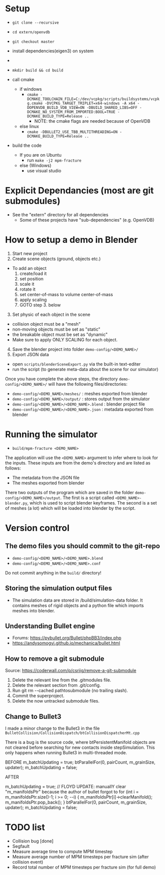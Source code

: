
# Setup

* `git clone --recursive`
* `cd extern/openvdb`
* `git checkout master`
* install dependencies(eigen3) on system
* 
* `mkdir build && cd build`
* call cmake
    - if windows
        * `cmake -DCMAKE_TOOLCHAIN_FILE=C:/dev/vcpkg/scripts/buildsystems/vcpkg.cmake -DVCPKG_TARGET_TRIPLET=x64-windows -A x64 -DOPENVDB_BUILD_VDB_VIEW=ON -DBUILD_SHARED_LIBS=OFF -DCMAKE_NO_SYSTEM_FROM_IMPORTED:BOOL=TRUE -DCMAKE_BUILD_TYPE=Release ..`
          - NOTE: the cmake flags are needed because of OpenVDB
    - else linux
        * `cmake -DBULLET2_USE_TBB_MULTITHREADING=ON -DCMAKE_BUILD_TYPE=Release ..`
    
* build the code
    - If you are on Ubuntu 
        * run `make -j2 mpm-fracture` 
    - else (Windows)
        * use visual studio

# Explicit Dependancies (most are git submodules)

* See the "extern" directory for all dependencies
    - Some of these projects have "sub-dependencies" (e.g. OpenVDB)

# How to setup a demo in Blender

1. Start new project
2. Create scene objects (ground, objects etc.)
  - To add an object
    1) create/load it
    2) set position
    3) scale it
    4) rotate it
    5) set center-of-mass to volume center-of-mass
    6) apply scaling
    7) GOTO step 3. below
3. Set physic of each object in the scene 
  - collision object must be a "mesh"
  - non-moving objects must be set as "static" 
  - the breakable object must be set as "dynamic" 
  - Make sure to apply ONLY SCALING for each object.
4. Save the blender project into folder `demo-config/<DEMO_NAME>/` 
5. Export JSON data 
  - open `scripts/blenderSceneExport.py` via the built-in text-editer
  - run the script (to generate meta-data about the scene for our simulator)

Once you have complete the above steps, the directory `demo-config/<DEMO_NAME>/`
will have the following files/directories:
- `demo-config/<DEMO_NAME>/meshes/` : meshes exported from blender
- `demo-config/<DEMO_NAME>/output/` : stores output from the simulator
- `demo-config/<DEMO_NAME>/<DEMO_NAME>.blend` : blender project file
- `demo-config/<DEMO_NAME>/<DEMO_NAME>.json` : metadata exported from blender

# Running the simulator

* `build/mpm-fracture <DEMO_NAME>`

The application will use the `<DEMO_NAME>` argument to infer where to 
look for the inputs. These inputs are from the demo's directory and are
listed as follows:

* The metadata from the JSON file
* The meshes exported from blender

There two outputs of the program which are saved in the folder `demo-config/<DEMO_NAME>/output`. 
The first is a script called `<DEMO_NAME>-blender.py`, which is used to script blender keyframes.
The second is a set of meshes (a lot) which will be loaded into blender by the script.

# Version control

## The demo files you should commit to the git-repo

* `demo-config/<DEMO_NAME>/<DEMO_NAME>.blend`
* `demo-config/<DEMO_NAME>/<DEMO_NAME>.conf`

Do not commit anything in the `build/` directory!

## Storing the simulation output files

* The simulation data are stored in /build/simulation-data folder. It contains meshes of rigid objects and a python file which imports meshes into blender. 

## Understanding Bullet engine

* Forums: https://pybullet.org/Bullet/phpBB3/index.php
* https://andysomogyi.github.io/mechanica/bullet.html

## How to remove a git submodule

Source: https://coderwall.com/p/csriig/remove-a-git-submodule

1) Delete the relevant line from the .gitmodules file.
2) Delete the relevant section from .git/config.
3) Run git rm --cached pathtosubmodule (no trailing slash).
4) Commit the superproject.
5) Delete the now untracked submodule files.

## Change to Bullet3

I made a minor change to the Bullet3 in the file `BulletCollision/CollisionDispatch/btCollisionDispatcherMt.cpp`

There is a bug is the source code, where btPersistentManifold objects are not cleared before 
searching for new contacts inside stepSimulation. This only happens when running Bullet3
in multi-threaded mode.

BEFORE
m_batchUpdating = true;
btParallelFor(0, pairCount, m_grainSize, updater);
m_batchUpdating = false;

AFTER

m_batchUpdating = true;
// FLOYD UPDATE: manuallY clear "m_manifoldsPtr" because the author of bullet forgot to
for (int i = m_manifoldsPtr.size()-1; i >= 0; --i)
{
  m_manifoldsPtr[i]->clearManifold();
  m_manifoldsPtr.pop_back();
}
btParallelFor(0, pairCount, m_grainSize, updater);
m_batchUpdating = false;

# TODO list

* Collision bug [done]
* Segfault 
* Measure average time to compute MPM timestep 
* Measure average number of MPM timesteps per fracture sim (after collision event)
* Record total number of MPM timesteps per fracture sim (for full demo)